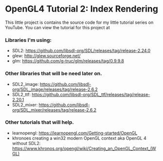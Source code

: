 # OpenGL4 Tutorial 2: Index Rendering


This little project is contains the source code for my little tutorial series on YouTube.
You can view the tutorial for this project at 

### Libraries I'm using:
- SDL2: https://github.com/libsdl-org/SDL/releases/tag/release-2.24.0
- glew: http://glew.sourceforge.net/
- glm: https://github.com/g-truc/glm/releases/tag/0.9.9.8

### Other libraries that will be need later on.
- SDL2_image: https://github.com/libsdl-org/SDL_image/releases/tag/release-2.6.2
- SDL2_ttf: https://github.com/libsdl-org/SDL_ttf/releases/tag/release-2.20.1
- SDL2_mixer: https://github.com/libsdl-org/SDL_mixer/releases/tag/release-2.6.2

### Other tutorials that will help.
- learnopengl: https://learnopengl.com/Getting-started/OpenGL
- khronoes creating a win32 modern OpenGL context aka OpenGL 4 without SDL2: https://www.khronos.org/opengl/wiki/Creating_an_OpenGL_Context_(WGL)